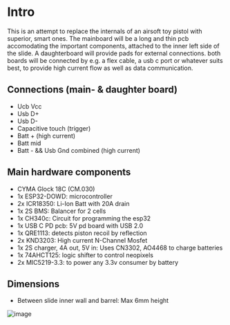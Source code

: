 # Intro
This is an attempt to replace the internals of an airsoft toy pistol with superior, smart ones. The mainboard will be a long and thin pcb accomodating the important components, attached to the inner left side of the slide. A daughterboard will provide pads for external connections. both boards will be connected by e.g. a flex cable, a usb c port or whatever suits best, to provide high current flow as well as data communication.

## Connections (main- & daughter board)
- Ucb Vcc
- Usb D+
- Usb D-
- Capacitive touch (trigger)
- Batt + (high current)
- Batt mid
- Batt - && Usb Gnd combined (high current)

## Main hardware components

- CYMA Glock 18C (CM.030)
- 1x ESP32-DOWD: microcontroller
- 2x ICR18350: Li-Ion Batt with 20A drain
- 1x 2S BMS: Balancer for 2 cells
- 1x CH340c: Circuit for programming the esp32
- 1x USB C PD pcb: 5V pd board with USB 2.0
- 1x QRE1113: detects piston recoil by reflection
- 2x KND3203: High current N-Channel Mosfet
- 1x 2S charger, 4A out, 5V in: Uses CN3302, AO4468 to charge batteries
- 1x 74AHCT125: logic shifter to control neopixels
- 2x MIC5219-3.3: to power any 3.3v consumer by battery

## Dimensions
- Between slide inner wall and barrel: Max 6mm height

![image](https://github.com/DoganM95/IoT-Softair/assets/38842553/62374371-dc7d-4e73-993d-8299db8dc941)
